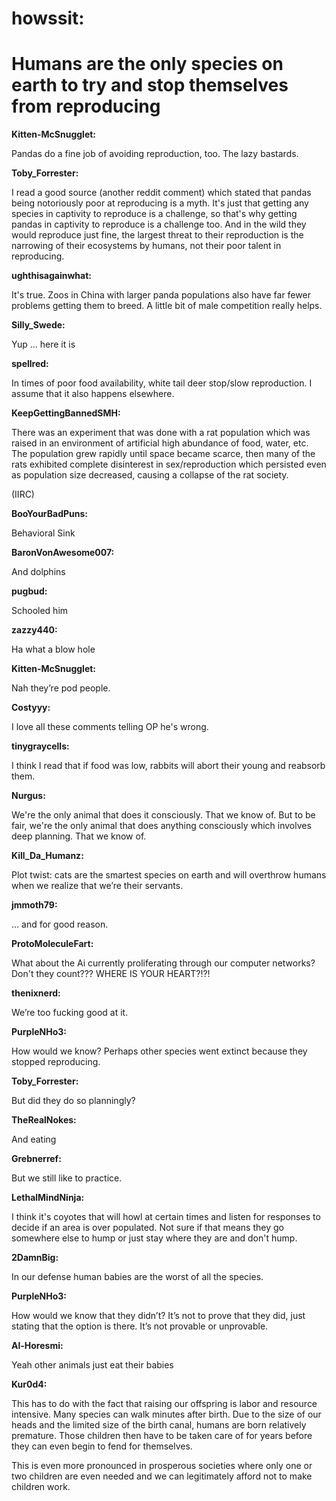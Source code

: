 # howssit:
# Humans are the only species on earth to try and stop themselves from reproducing 

**Kitten-McSnugglet:**

Pandas do a fine job of avoiding reproduction, too. The lazy bastards. 

**Toby_Forrester:**

I read a good source (another reddit comment) which stated that pandas being notoriously poor at reproducing is a myth. It's just that getting any species in captivity to reproduce is a challenge, so that's why getting pandas in captivity to reproduce is a challenge too. And in the wild they would reproduce just fine, the largest threat to their reproduction is the narrowing of their ecosystems by humans, not their poor talent in reproducing. 

**ughthisagainwhat:**

It's true. Zoos in China with larger panda populations also have far fewer problems getting them to breed. A little bit of male competition really helps. 

**Silly_Swede:**

Yup ... here it is 

**spellred:**

In times of poor food availability, white tail deer stop/slow reproduction. I assume that it also happens elsewhere. 

**KeepGettingBannedSMH:**

There was an experiment that was done with a rat population which was raised in an environment of artificial high abundance of food, water, etc. The population grew rapidly until space became scarce, then many of the rats exhibited complete disinterest in sex/reproduction which persisted even as population size decreased, causing a collapse of the rat society. 

(IIRC) 

**BooYourBadPuns:**

Behavioral Sink 

**BaronVonAwesome007:**

And dolphins 

**pugbud:**

Schooled him 

**zazzy440:**

Ha what a blow hole 

**Kitten-McSnugglet:**

Nah they’re pod people. 

**Costyyy:**

I love all these comments telling OP he's wrong. 

**tinygraycells:**

I think I read that if food was low, rabbits will abort their young and reabsorb them. 

**Nurgus:**

We're the only animal that does it consciously. That we know of. But to be fair, we're the only animal that does anything consciously which involves deep planning. That we know of. 

**Kill\_Da\_Humanz:**

Plot twist: cats are the smartest species on earth and will overthrow humans when we realize that we’re their servants.

**jmmoth79:**

... and for good reason. 

**ProtoMoleculeFart:**

What about the Ai currently proliferating through our computer networks? Don't they count??? WHERE IS YOUR HEART?!?! 

**thenixnerd:**

We’re too fucking good at it. 

**PurpleNHo3:**

How would we know? Perhaps other species went extinct because they stopped reproducing. 

**Toby_Forrester:**

But did they do so planningly? 

**TheRealNokes:**

And eating 

**Grebnerref:**

But we still like to practice. 

**LethalMindNinja:**

I think it's coyotes that will howl at certain times and listen for responses to decide if an area is over populated. Not sure if that means they go somewhere else to hump or just stay where they are and don't hump. 

**2DamnBig:**

In our defense human babies are the worst of all the species. 

**PurpleNHo3:**

How would we know that they didn’t? It’s not to prove that they did, just stating that the option is there. It’s not provable or unprovable.

**Al-Horesmi:**

Yeah other animals just eat their babies 

**Kur0d4:**

This has to do with the fact that raising our offspring is labor and resource intensive. Many species can walk minutes after birth. Due to the size of our heads and the limited size of the birth canal, humans are born relatively premature. Those children then have to be taken care of for years before they can even begin to fend for themselves. 

This is even more pronounced in prosperous societies where only one or two children are even needed and we can legitimately afford not to make children work.
